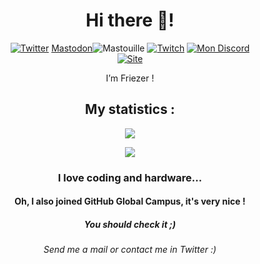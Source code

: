<h1 align="center">Hi there 👋!</h1>
<div align="center">
  <a href="https://twitter.com/Friezer_85" target="_blank"><img src="https://img.shields.io/badge/Twitter-@Friezer_85-blue?style=for-the-badge&logo=twitter" alt="Twitter" /></a>
  <a rel="me" href="https://mastouille.fr/@friezer">Mastodon</a><img src="https://img.shields.io/badge/Mastodon-Friezer?style=for-the-badge&logo=mastodon" alt="Mastouille" /></a>
  <a href="https://twitch.tv/friezer_85" target="_blank"><img src="https://img.shields.io/badge/Twitch-@friezer_85-purple?style=for-the-badge&logo=twitch" alt="Twitch" /></a>
  <a href="https://discord.gg/E8g7wA5sdP" target="_blank"><img src="https://img.shields.io/badge/Discord-gray?style=for-the-badge&logo=discord" alt="Mon Discord" /></a>
  <br />
  <a href="https://friezer.tech" target="_blank"><img src="https://img.shields.io/badge/Site-friezer.tech-red?style=for-the-badge&logo=safari" alt="Site" /></a>
</div>
<p align="center">I’m Friezer !</p>
<h2 align="center">My statistics :</h2>
<a href="#"><p align="center"><img src="https://github-readme-stats.vercel.app/api?username=Friezer-85&theme=material-palenight&show_icons=true"></p></a>
<a href="#"><p align="center"><img src="https://github-readme-stats.vercel.app/api/top-langs/?username=Friezer-85&layout=compact&theme=material-palenight"></p></a>
<h3 align="center">I love coding and hardware...</h3>
<h4 align="center">Oh, I also joined GitHub Global Campus, it's very nice !</h4>
<h5 align="center">You should check it ;)</h5>
<h6 align="center">Send me a mail or contact me in Twitter :)</h6>
